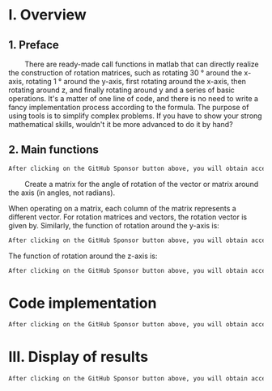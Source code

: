 #  I. Overview 

##  1. Preface 

    There are ready-made call functions in matlab that can directly realize the construction of rotation matrices, such as rotating 30 ° around the x-axis, rotating 1 ° around the y-axis, first rotating around the x-axis, then rotating around z, and finally rotating around y and a series of basic operations. It's a matter of one line of code, and there is no need to write a fancy implementation process according to the formula. The purpose of using tools is to simplify complex problems. If you have to show your strong mathematical skills, wouldn't it be more advanced to do it by hand? 

##  2. Main functions 

  ```python  
After clicking on the GitHub Sponsor button above, you will obtain access permissions to my private code repository ( https://github.com/slowlon/my_code_bar ) to view this blog code. By searching the code number of this blog, you can find the code you need, code number is: 2024020309574554216
  ```  
    Create a matrix for the angle of rotation of the vector or matrix around the axis (in angles, not radians). 

 When operating on a matrix, each column of the matrix represents a different vector. For rotation matrices and vectors, the rotation vector is given by. Similarly, the function of rotation around the y-axis is: 

  ```python  
After clicking on the GitHub Sponsor button above, you will obtain access permissions to my private code repository ( https://github.com/slowlon/my_code_bar ) to view this blog code. By searching the code number of this blog, you can find the code you need, code number is: 2024020309574554216
  ```  
 The function of rotation around the z-axis is: 

  ```python  
After clicking on the GitHub Sponsor button above, you will obtain access permissions to my private code repository ( https://github.com/slowlon/my_code_bar ) to view this blog code. By searching the code number of this blog, you can find the code you need, code number is: 2024020309574554216
  ```  
#  Code implementation 

  ```python  
After clicking on the GitHub Sponsor button above, you will obtain access permissions to my private code repository ( https://github.com/slowlon/my_code_bar ) to view this blog code. By searching the code number of this blog, you can find the code you need, code number is: 2024020309574554216
  ```  
#  III. Display of results 

  ```python  
After clicking on the GitHub Sponsor button above, you will obtain access permissions to my private code repository ( https://github.com/slowlon/my_code_bar ) to view this blog code. By searching the code number of this blog, you can find the code you need, code number is: 2024020309574554216
  ```  
